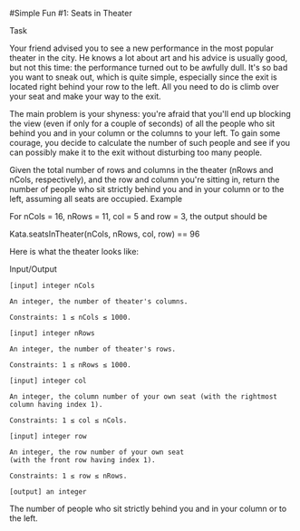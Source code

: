 #Simple Fun #1: Seats in Theater

Task

Your friend advised you to see a new performance in the most popular theater in the city. He knows a lot about art and his advice is usually good, but not this time: the performance turned out to be awfully dull. It's so bad you want to sneak out, which is quite simple, especially since the exit is located right behind your row to the left. All you need to do is climb over your seat and make your way to the exit.

The main problem is your shyness: you're afraid that you'll end up blocking the view (even if only for a couple of seconds) of all the people who sit behind you and in your column or the columns to your left. To gain some courage, you decide to calculate the number of such people and see if you can possibly make it to the exit without disturbing too many people.

Given the total number of rows and columns in the theater (nRows and nCols, respectively), and the row and column you're sitting in, return the number of people who sit strictly behind you and in your column or to the left, assuming all seats are occupied.
Example

For nCols = 16, nRows = 11, col = 5 and row = 3, the output should be

Kata.seatsInTheater(nCols, nRows, col, row) == 96

Here is what the theater looks like:

Input/Output

    [input] integer nCols

    An integer, the number of theater's columns.

    Constraints: 1 ≤ nCols ≤ 1000.

    [input] integer nRows

    An integer, the number of theater's rows.

    Constraints: 1 ≤ nRows ≤ 1000.

    [input] integer col

    An integer, the column number of your own seat (with the rightmost column having index 1).

    Constraints: 1 ≤ col ≤ nCols.

    [input] integer row

    An integer, the row number of your own seat 
    (with the front row having index 1).
    
    Constraints: 1 ≤ row ≤ nRows.

    [output] an integer  

The number of people who sit strictly behind you and in your column or to the left.

